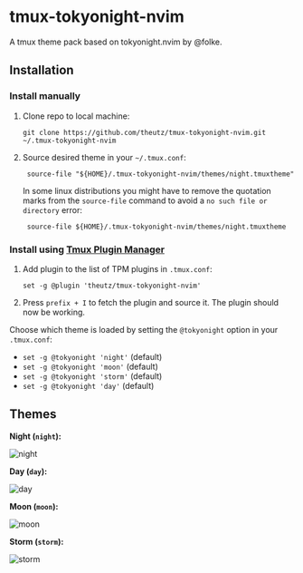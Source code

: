 # tmux-tokyonight-nvim

A tmux theme pack based on tokyonight.nvim by @folke.

## Installation

### Install manually

1.  Clone repo to local machine:

        git clone https://github.com/theutz/tmux-tokyonight-nvim.git ~/.tmux-tokyonight-nvim

2.  Source desired theme in your `~/.tmux.conf`:

         source-file "${HOME}/.tmux-tokyonight-nvim/themes/night.tmuxtheme"

    In some linux distributions you might have to remove the quotation marks
    from the `source-file` command to avoid a `no such file or directory` error:

         source-file ${HOME}/.tmux-tokyonight-nvim/themes/night.tmuxtheme

### Install using [Tmux Plugin Manager](https://github.com/tmux-plugins/tpm)

1.  Add plugin to the list of TPM plugins in `.tmux.conf`:

        set -g @plugin 'theutz/tmux-tokyonight-nvim'

2.  Press `prefix + I` to fetch the plugin and source it. The plugin should now
    be working.

Choose which theme is loaded by setting the `@tokyonight` option in your
`.tmux.conf`:

- `set -g @tokyonight 'night'` (default)
- `set -g @tokyonight 'moon'` (default)
- `set -g @tokyonight 'storm'` (default)
- `set -g @tokyonight 'day'` (default)

## Themes

**Night (`night`):**

![night](previews/night.png)

**Day (`day`):**

![day](previews/day.png)

**Moon (`moon`):**

![moon](previews/moon.png)

**Storm (`storm`):**

![storm](previews/storm.png)
